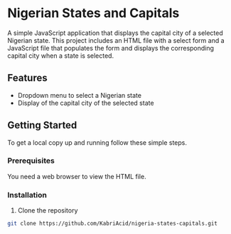 # Nigerian States and Capitals

A simple JavaScript application that displays the capital city of a selected Nigerian state. This project includes an HTML file with a select form and a JavaScript file that populates the form and displays the corresponding capital city when a state is selected.

## Features

- Dropdown menu to select a Nigerian state
- Display of the capital city of the selected state

## Getting Started

To get a local copy up and running follow these simple steps.

### Prerequisites

You need a web browser to view the HTML file.

### Installation

1. Clone the repository

```sh
git clone https://github.com/KabriAcid/nigeria-states-capitals.git
